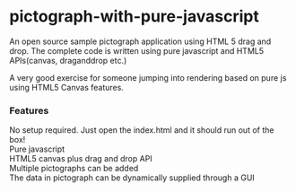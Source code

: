 pictograph-with-pure-javascript
===============================

An open source sample pictograph application using HTML 5 drag and drop.
The complete code is written using pure javascript and HTML5 APIs(canvas, draganddrop etc.)

A very good exercise for someone jumping into rendering based on pure js using HTML5 Canvas features.

<h3>Features</h3>
No setup required. Just open the index.html and it should run out of the box!<br>
Pure javascript<br>
HTML5 canvas plus drag and drop API<br>
Multiple pictographs can be added<br>
The data in pictograph can be dynamically supplied through a GUI<br>
